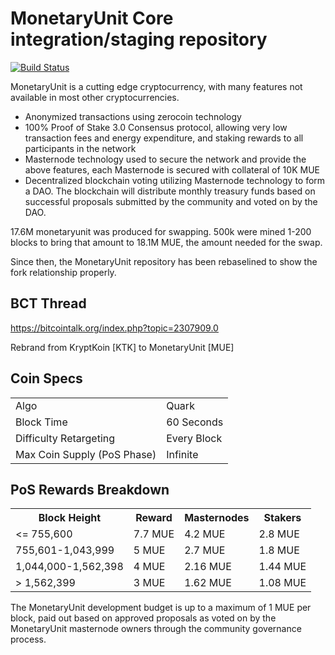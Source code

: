 MonetaryUnit Core integration/staging repository
=====================================

[![Build Status](https://travis-ci.org/monetaryunitproject/MonetaryUnit.svg?branch=master)](https://travis-ci.org/monetaryunitproject/MonetaryUnit)

MonetaryUnit is a cutting edge cryptocurrency, with many features not available in most other cryptocurrencies.
- Anonymized transactions using zerocoin technology
- 100% Proof of Stake 3.0 Consensus protocol, allowing very low transaction fees and energy expenditure, and staking rewards to all participants in the network
- Masternode technology used to secure the network and provide the above features, each Masternode is secured
  with collateral of 10K MUE
- Decentralized blockchain voting utilizing Masternode technology to form a DAO. The blockchain will distribute monthly treasury funds based on successful proposals submitted by the community and voted on by the DAO.

17.6M monetaryunit was produced for swapping. 500k were mined 1-200 blocks to bring that amount to 18.1M MUE, the amount needed for the swap.

Since then, the MonetaryUnit repository has been rebaselined to show the fork relationship properly.

## BCT Thread ##

https://bitcointalk.org/index.php?topic=2307909.0

Rebrand from KryptKoin [KTK] to MonetaryUnit [MUE]

## Coin Specs ##
<table>
<tr><td>Algo</td><td>Quark</td></tr>
<tr><td>Block Time</td><td>60 Seconds</td></tr>
<tr><td>Difficulty Retargeting</td><td>Every Block</td></tr>
<tr><td>Max Coin Supply (PoS Phase)</td><td>Infinite</td></tr>
</table>

## PoS Rewards Breakdown ##

<table>
<th>Block Height</th><th>Reward</th><th>Masternodes</th><th>Stakers</th>
<tr><td><= 755,600</td><td>7.7 MUE</td><td>4.2 MUE</td><td>2.8 MUE</td></tr>
<tr><td>755,601-1,043,999</td><td>5 MUE</td><td>2.7 MUE</td><td>1.8 MUE</td></tr>
<tr><td>1,044,000-1,562,398</td><td>4 MUE</td><td>2.16 MUE</td><td>1.44 MUE</td></tr>
<tr><td>> 1,562,399</td><td>3 MUE</td><td>1.62 MUE</td><td>1.08 MUE</td></tr>
</table>

The MonetaryUnit development budget is up to a maximum of 1 MUE per block, paid out based on approved proposals as voted on by the MonetaryUnit masternode owners through the community governance process.
